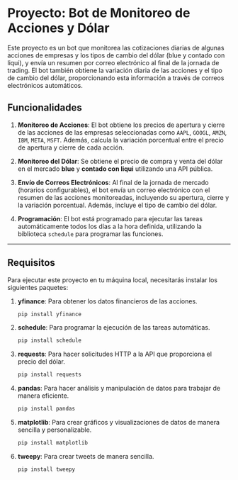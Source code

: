 # Proyecto: Bot de Monitoreo de Acciones y Dólar

Este proyecto es un bot que monitorea las cotizaciones diarias de algunas acciones de empresas y los tipos de cambio del dólar (blue y contado con liqui), y envía un resumen por correo electrónico al final de la jornada de trading. El bot también obtiene la variación diaria de las acciones y el tipo de cambio del dólar, proporcionando esta información a través de correos electrónicos automáticos.

## Funcionalidades

1. **Monitoreo de Acciones**: El bot obtiene los precios de apertura y cierre de las acciones de las empresas seleccionadas como `AAPL`, `GOOGL`, `AMZN`, `IBM`, `META`, `MSFT`. Además, calcula la variación porcentual entre el precio de apertura y cierre de cada acción.

2. **Monitoreo del Dólar**: Se obtiene el precio de compra y venta del dólar en el mercado **blue** y **contado con liqui** utilizando una API pública.

3. **Envío de Correos Electrónicos**: Al final de la jornada de mercado (horarios configurables), el bot envía un correo electrónico con el resumen de las acciones monitoreadas, incluyendo su apertura, cierre y la variación porcentual. Además, incluye el tipo de cambio del dólar.

4. **Programación**: El bot está programado para ejecutar las tareas automáticamente todos los días a la hora definida, utilizando la biblioteca `schedule` para programar las funciones.

---

## Requisitos

Para ejecutar este proyecto en tu máquina local, necesitarás instalar los siguientes paquetes:

1. **yfinance**: Para obtener los datos financieros de las acciones.
   ```bash
   pip install yfinance

2. **schedule**: Para programar la ejecución de las tareas automáticas.
    ```bash
   pip install schedule

3. **requests**:  Para hacer solicitudes HTTP a la API que proporciona el precio del dólar.
    ```bash
   pip install requests

4. **pandas**:  Para hacer análisis y manipulación de datos para trabajar de manera eficiente.
    ```bash
   pip install pandas

5. **matplotlib**:  Para crear gráficos y visualizaciones de datos de manera sencilla y personalizable.
    ```bash
   pip install matplotlib

6. **tweepy**:  Para crear tweets de manera sencilla.
    ```bash
   pip install tweepy
